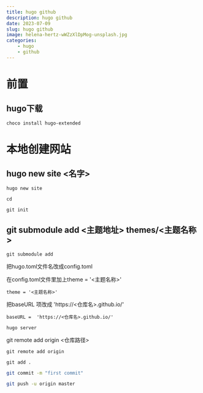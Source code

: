```yaml
---
title: hugo github
description: hugo github
date: 2023-07-09
slug: hugo github
image: helena-hertz-wWZzXlDpMog-unsplash.jpg
categories:
    - hugo
    - github
---
```



# 前置

## hugo下载

```
choco install hugo-extended
```

# 本地创建网站

## hugo new site <名字>

```
hugo new site
```

```
cd 
```

```
git init
```

## git submodule add <主题地址> themes/<主题名称>

```
git submodule add
```

把hugo.toml文件名改成config.toml

在config.toml文件里加上theme = '<主题名称>'

```
theme = '<主题名称>'
```

把baseURL 项改成 'https://<仓库名>.github.io/'

```
baseURL =  'https://<仓库名>.github.io/'
```



```
hugo server
```



git remote add origin <仓库路径>

```
git remote add origin 
```



```
git add .
```



```bash
git commit -m "first commit"
```



```bash
git push -u origin master
```
